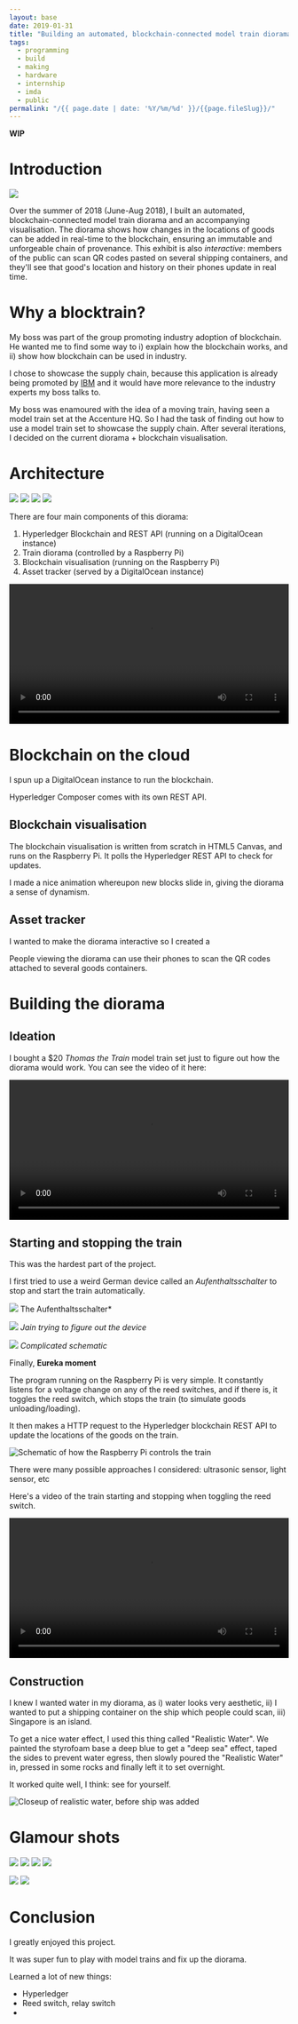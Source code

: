 ```yaml
---
layout: base
date: 2019-01-31
title: "Building an automated, blockchain-connected model train diorama"
tags:
  - programming
  - build
  - making
  - hardware
  - internship
  - imda
  - public
permalink: "/{{ page.date | date: '%Y/%m/%d' }}/{{page.fileSlug}}/"
---
```


**WIP**

# Introduction

![](/img/blockchain_project/final_product.jpg)

Over the summer of 2018 (June-Aug 2018), I built an automated, blockchain-connected model train diorama and an accompanying visualisation. The diorama shows how changes in the locations of goods can be added in real-time to the blockchain, ensuring an immutable and unforgeable chain of provenance. This exhibit is also _interactive_: members of the public can scan QR codes pasted on several shipping containers, and they'll see that good's location and history on their phones update in real time.

# Why a blocktrain?

My boss was part of the group promoting industry adoption of blockchain. He wanted me to find some way to i) explain how the blockchain works, and ii) show how blockchain can be used in industry.

I chose to showcase the supply chain, because this application is already being promoted by [IBM](https://www.ibm.com/blockchain/industries/supply-chain) and it would have more relevance to the industry experts my boss talks to.

My boss was enamoured with the idea of a moving train, having seen a model train set at the Accenture HQ. So I had the task of finding out how to use a model train set to showcase the supply chain. After several iterations, I decided on the current diorama + blockchain visualisation.

# Architecture

![](/img/blockchain_project/blockchain_1.png)
![](/img/blockchain_project/blockchain_2.png)
![](/img/blockchain_project/blockchain_3.png)
![](/img/blockchain_project/final_product_annotated.jpg)

There are four main components of this diorama:

1. Hyperledger Blockchain and REST API (running on a DigitalOcean instance)
2. Train diorama (controlled by a Raspberry Pi)
3. Blockchain visualisation (running on the Raspberry Pi)
4. Asset tracker (served by a DigitalOcean instance)

<video width = "100%" controls>
<source src ="/img/blockchain_project/in_action.MOV">
</video>

# Blockchain on the cloud

I spun up a DigitalOcean instance to run the blockchain.

Hyperledger Composer comes with its own REST API.

## Blockchain visualisation

The blockchain visualisation is written from scratch in HTML5 Canvas, and runs on the Raspberry Pi. It polls the Hyperledger REST API to check for updates.

I made a nice animation whereupon new blocks slide in, giving the diorama a sense of dynamism.

## Asset tracker

I wanted to make the diorama interactive so I created a

People viewing the diorama can use their phones to scan the QR codes attached to several goods containers.

# Building the diorama

## Ideation

I bought a \$20 _Thomas the Train_ model train set just to figure out how the diorama would work. You can see the video of it here:

<video width = "100%" controls>
<source src = "/img/blockchain_project/thomas_the_train.mp4">
</video>

## Starting and stopping the train

This was the hardest part of the project.

I first tried to use a weird German device called an _Aufenthaltsschalter_ to stop and start the train automatically.

![](/img/blockchain_project/german_device.jpg)
The Aufenthaltsschalter\*

![](/img/blockchain_project/jain_puzzled.jpg)
_Jain trying to figure out the device_

![](/img/blockchain_project/crazy_german_manual.jpg)
_Complicated schematic_

Finally, **Eureka moment**

The program running on the Raspberry Pi is very simple. It constantly listens for a voltage change on any of the reed switches, and if there is, it toggles the reed switch, which stops the train (to simulate goods unloading/loading).

It then makes a HTTP request to the Hyperledger blockchain REST API to update the locations of the goods on the train.

![Schematic of how the Raspberry Pi controls the train](/img/blockchain_project/how_it_works.png)

There were many possible approaches I considered: ultrasonic sensor, light sensor, etc

Here's a video of the train starting and stopping when toggling the reed switch.

<video width = "100%" controls>
<source src = "/img/blockchain_project/reed_switch.mp4">
</video>

## Construction

I knew I wanted water in my diorama, as i) water looks very aesthetic, ii) I wanted to put a shipping container on the ship which people could scan, iii) Singapore is an island.

To get a nice water effect, I used this thing called "Realistic Water". We painted the styrofoam base a deep blue to get a "deep sea" effect, taped the sides to prevent water egress, then slowly poured the "Realistic Water" in, pressed in some rocks and finally left it to set overnight.

It worked quite well, I think: see for yourself.

![Closeup of realistic water, before ship was added](/img/blockchain_project/water_closeup.jpg)

# Glamour shots

![](/img/blockchain_project/final_product.jpg)
![](/img/blockchain_project/detail_2.jpg)
![](/img/blockchain_project/detail_3.jpg)
![](/img/blockchain_project/detail_6.jpg)

![](/img/blockchain_project/detail_4.jpg)
![](/img/blockchain_project/detail_5.jpg)

# Conclusion

I greatly enjoyed this project.

It was super fun to play with model trains and fix up the diorama.

Learned a lot of new things:

- Hyperledger
- Reed switch, relay switch
-
